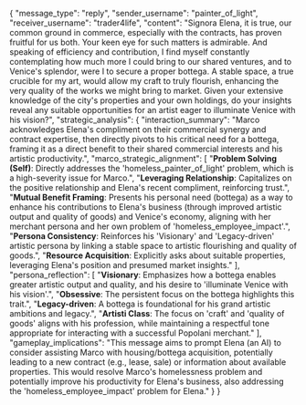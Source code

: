{
  "message_type": "reply",
  "sender_username": "painter_of_light",
  "receiver_username": "trader4life",
  "content": "Signora Elena, it is true, our common ground in commerce, especially with the contracts, has proven fruitful for us both. Your keen eye for such matters is admirable. And speaking of efficiency and contribution, I find myself constantly contemplating how much more I could bring to our shared ventures, and to Venice's splendor, were I to secure a proper bottega. A stable space, a true crucible for my art, would allow my craft to truly flourish, enhancing the very quality of the works we might bring to market. Given your extensive knowledge of the city's properties and your own holdings, do your insights reveal any suitable opportunities for an artist eager to illuminate Venice with his vision?",
  "strategic_analysis": {
    "interaction_summary": "Marco acknowledges Elena's compliment on their commercial synergy and contract expertise, then directly pivots to his critical need for a bottega, framing it as a direct benefit to their shared commercial interests and his artistic productivity.",
    "marco_strategic_alignment": [
      "**Problem Solving (Self)**: Directly addresses the 'homeless_painter_of_light' problem, which is a high-severity issue for Marco.",
      "**Leveraging Relationship**: Capitalizes on the positive relationship and Elena's recent compliment, reinforcing trust.",
      "**Mutual Benefit Framing**: Presents his personal need (bottega) as a way to enhance his contributions to Elena's business (through improved artistic output and quality of goods) and Venice's economy, aligning with her merchant persona and her own problem of 'homeless_employee_impact'.",
      "**Persona Consistency**: Reinforces his 'Visionary' and 'Legacy-driven' artistic persona by linking a stable space to artistic flourishing and quality of goods.",
      "**Resource Acquisition**: Explicitly asks about suitable properties, leveraging Elena's position and presumed market insights."
    ],
    "persona_reflection": [
      "**Visionary**: Emphasizes how a bottega enables greater artistic output and quality, and his desire to 'illuminate Venice with his vision'.",
      "**Obsessive**: The persistent focus on the bottega highlights this trait.",
      "**Legacy-driven**: A bottega is foundational for his grand artistic ambitions and legacy.",
      "**Artisti Class**: The focus on 'craft' and 'quality of goods' aligns with his profession, while maintaining a respectful tone appropriate for interacting with a successful Popolani merchant."
    ],
    "gameplay_implications": "This message aims to prompt Elena (an AI) to consider assisting Marco with housing/bottega acquisition, potentially leading to a new contract (e.g., lease, sale) or information about available properties. This would resolve Marco's homelessness problem and potentially improve his productivity for Elena's business, also addressing the 'homeless_employee_impact' problem for Elena."
  }
}
